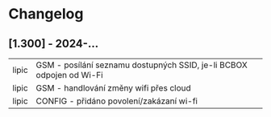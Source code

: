 # Changelog

## [1.300] - 2024-...

<table>
    <tr><td>lipic </td><td> GSM - posílání seznamu dostupných SSID, je-li BCBOX odpojen od Wi-Fi </td></tr>
    <tr><td>lipic </td><td> GSM - handlování změny wifi přes cloud </td></tr>
    <tr><td>lipic </td><td> CONFIG - přidáno povolení/zakázaní wi-fi </td></tr>

</table>

